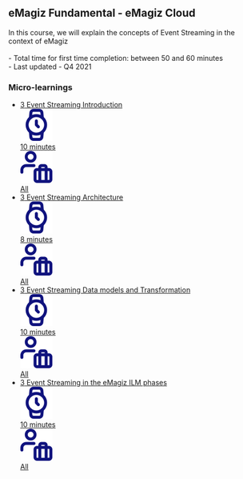 <div class="ez-academy">
	<div class="ez-academy__body">
		<main class="master">
	<h2 class="title">eMagiz Fundamental - eMagiz Cloud</h2>
    <p>
       In this course, we will explain the concepts of Event Streaming in the context of eMagiz
        </br></br>
        - Total time for first time completion: between 50 and 60 minutes
        </br>
        - Last updated - Q4 2021
    </p>
    <h3 class="title">Micro-learnings</h3>
    <ul class="strip-container">
          <li class="strip">
            <a href="../../docs/fundamental/fundamental-event-streaming-introduction" class="strip__link">
            <label for="" class="strip__label">
                <span>3</span>
                Event Streaming Introduction
            </label>
            <div class="strip__attribute">
                <img class="strip__attribute-icon strip__attribute-icon--duration" src="../../img/microlearning/academy_index/icon-duration32.svg"/>
                <div class="strip__attribute-label">10 minutes</div>
            </div>
            <div class="strip__attribute">
                <img class="strip__attribute-icon strip__attribute-icon--roles" src="../../img/microlearning/academy_index/icon-roles32.svg"/>
                <div class="strip__attribute-label">All</div>
            </div>
        </a>
        </li>
		<li class="strip">
            <a href="../../docs/fundamental/fundamental-event-streaming-architecture" class="strip__link">
				<label for="" class="strip__label">
					<span>3</span>
					Event Streaming Architecture
				</label>
				<div class="strip__attribute">
					<img class="strip__attribute-icon strip__attribute-icon--duration" src="../../img/microlearning/academy_index/icon-duration32.svg"/>
					<div class="strip__attribute-label">8 minutes</div>
				</div>
				<div class="strip__attribute">
					<img class="strip__attribute-icon strip__attribute-icon--roles" src="../../img/microlearning/academy_index/icon-roles32.svg"/>
					<div class="strip__attribute-label">All</div>
				</div>
			</a>
        </li>
		<li class="strip">
            <a href="../../docs/fundamental/fundamental-event-streaming-data-transformation" class="strip__link">
				<label for="" class="strip__label">
					<span>3</span>
					Event Streaming Data models and Transformation
				</label>
				<div class="strip__attribute">
					<img class="strip__attribute-icon strip__attribute-icon--duration" src="../../img/microlearning/academy_index/icon-duration32.svg"/>
					<div class="strip__attribute-label">10 minutes</div>
				</div>
				<div class="strip__attribute">
					<img class="strip__attribute-icon strip__attribute-icon--roles" src="../../img/microlearning/academy_index/icon-roles32.svg"/>
					<div class="strip__attribute-label">All</div>
				</div>
			</a>
        </li>
		<li class="strip">
            <a href="../../docs/fundamental/fundamental-event-streaming-ilm-phases" class="strip__link">
				<label for="" class="strip__label">
					<span>3</span>
					Event Streaming in the eMagiz ILM phases
				</label>
				<div class="strip__attribute">
					<img class="strip__attribute-icon strip__attribute-icon--duration" src="../../img/microlearning/academy_index/icon-duration32.svg"/>
					<div class="strip__attribute-label">10 minutes</div>
				</div>
				<div class="strip__attribute">
					<img class="strip__attribute-icon strip__attribute-icon--roles" src="../../img/microlearning/academy_index/icon-roles32.svg"/>
					<div class="strip__attribute-label">All</div>
				</div>
			</a>
        </li>
    </ul>
    </main>
    </div>
</div>